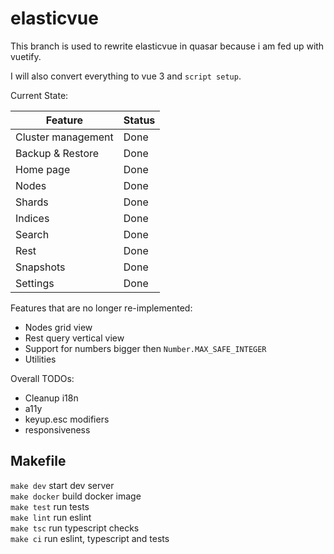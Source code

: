 # elasticvue

This branch is used to rewrite elasticvue in quasar because i am fed up with vuetify.

I will also convert everything to vue 3 and `script setup`.

Current State:

| Feature            | Status |
|--------------------|--------|
| Cluster management | Done   |
| Backup & Restore   | Done   |
| Home page          | Done   |
| Nodes              | Done   |
| Shards             | Done   |
| Indices            | Done   |
| Search             | Done   |
| Rest               | Done   |
| Snapshots          | Done   |
| Settings           | Done   |


Features that are no longer re-implemented:
* Nodes grid view
* Rest query vertical view
* Support for numbers bigger then `Number.MAX_SAFE_INTEGER`
* Utilities

Overall TODOs:
* Cleanup i18n
* a11y
* keyup.esc modifiers
* responsiveness

## Makefile
`make dev` start dev server  
`make docker` build docker image   
`make test` run tests  
`make lint` run eslint  
`make tsc` run typescript checks  
`make ci` run eslint, typescript and tests